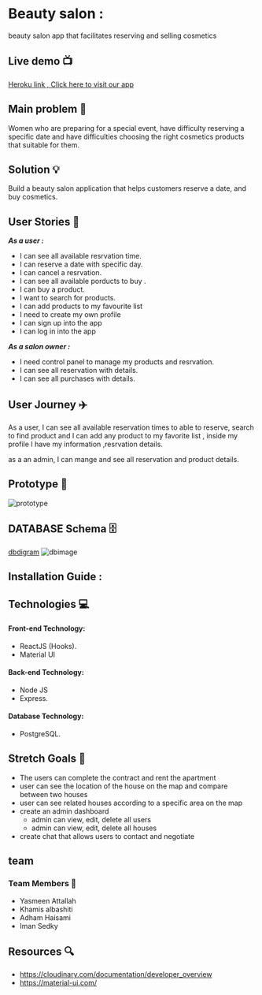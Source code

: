 # Beauty salon  : 
beauty salon app that facilitates reserving and selling cosmetics


## Live demo :tv: 
[Heroku link , Click here to visit our app]()



## Main problem :new_moon_with_face: 

Women who are preparing for a special event, have difficulty reserving a specific date and have difficulties choosing the right cosmetics products that suitable for them.


## Solution :bulb:
Build a beauty salon application that helps customers reserve a date, and buy cosmetics.

## User Stories :open_book:
***As a user :***
* I can see all available resrvation time.
* I can reserve a date with specific day.
* I can cancel a resrvation.
* I can see all available porducts to buy .
* I can buy a product.
* I want to search for products. 
* I can add products to my favourite list
* I need to create my own profile
* I can sign up into the app 
* I can log in into the app

***As a salon owner :***
* I need control panel to manage my products and resrvation.
* I can see all reservation with details.
* I can see all purchases with details.


## User Journey :airplane:

As a user, I can see all available  reservation times to able to reserve, search to find product and I can add any product to my favorite list , inside my profile I have my information ,resrvation details.

as a an admin, I can mange and see all reservation and product details.

## Prototype :art:
![prototype]()


## DATABASE Schema :file_cabinet:
[dbdigram](https://dbdiagram.io/d/5ee9bcf79ea313663b3ggaa9ed)
![dbimage](https://i.imgur.com/1lve6igggs.png)

## Installation Guide :



## Technologies :computer:

#### Front-end Technology:

- ReactJS (Hooks).
- Material UI

#### Back-end Technology:

- Node JS
- Express.

#### Database Technology:
 - PostgreSQL.

## Stretch Goals :goal_net:
* The users can complete the contract and rent the apartment
* user can see the location of the house on the map and compare between two houses
* user can see related houses according to a specific area on the map
* create an admin dashboard
    * admin can view, edit, delete all users 
    * admin can view, edit, delete all houses 
* create chat that allows users to contact and negotiate


## team

### Team Members :bat:
* Yasmeen Attallah 
* Khamis albashiti
* Adham Haisami
* Iman Sedky



## Resources :mag:
* https://cloudinary.com/documentation/developer_overview
* https://material-ui.com/
